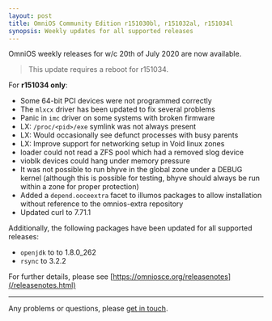 ```yaml
---
layout: post
title: OmniOS Community Edition r151030bl, r151032al, r151034l
synopsis: Weekly updates for all supported releases
---
```

OmniOS weekly releases for w/c 20th of July 2020 are now available.

> This update requires a reboot for r151034.

For **r151034 only**:

* Some 64-bit PCI devices were not programmed correctly
* The `mlxcx` driver has been updated to fix several problems
* Panic in `imc` driver on some systems with broken firmware
* LX: `/proc/<pid>/exe` symlink was not always present
* LX: Would occasionally see defunct processes with busy parents
* LX: Improve support for networking setup in Void linux zones
* loader could not read a ZFS pool which had a removed slog device
* vioblk devices could hang under memory pressure
* It was not possible to run bhyve in the global zone under a DEBUG kernel
   (although this is possible for testing, bhyve should always be run within a
    zone for proper protection)
* Added a `depend.ooceextra` facet to illumos packages to allow installation
   without reference to the omnios-extra repository
* Updated curl to 7.71.1

Additionally, the following packages have been updated for all supported releases:

* `openjdk` to to 1.8.0\_262
* `rsync` to 3.2.2

For further details, please see
[https://omniosce.org/releasenotes](/releasenotes.html)

---

Any problems or questions, please [get in touch](/about/contact.html).

